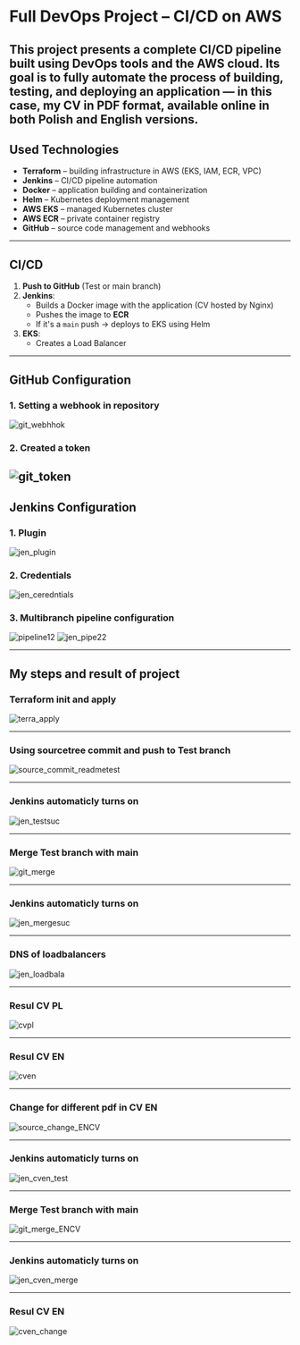 # Full DevOps Project – CI/CD on AWS

This project presents a complete CI/CD pipeline built using DevOps tools and the AWS cloud. Its goal is to fully automate the process of building, testing, and deploying an application — in this case, my CV in PDF format, available online in both Polish and English versions.
---
## Used Technologies

- **Terraform** – building infrastructure in AWS (EKS, IAM, ECR, VPC)
- **Jenkins** – CI/CD pipeline automation  
- **Docker** – application building and containerization  
- **Helm** – Kubernetes deployment management  
- **AWS EKS** – managed Kubernetes cluster  
- **AWS ECR** – private container registry  
- **GitHub** – source code management and webhooks  

---

## CI/CD

1. **Push to GitHub** (Test or main branch)
2. **Jenkins**:
   - Builds a Docker image with the application (CV hosted by Nginx)
   - Pushes the image to **ECR**
   - If it's a `main` push → deploys to EKS using Helm
3. **EKS**:
   - Creates a Load Balancer
---
## GitHub Configuration

### 1. Setting a webhook in repository
![git_webhhok](https://github.com/user-attachments/assets/f37a9b4b-e30c-48e1-8dee-7315f8262915)

### 2. Created a token
![git_token](https://github.com/user-attachments/assets/ebdd52a5-6bde-4998-b5d5-14fda4a9ebec)
---
## Jenkins Configuration
### 1. Plugin

![jen_plugin](https://github.com/user-attachments/assets/c9a178c5-50f2-4d76-98bf-7979bfa82748)

### 2. Credentials

![jen_ceredntials](https://github.com/user-attachments/assets/d58a055e-a3b4-4ad0-8776-9763081e675a)

### 3. Multibranch pipeline configuration

![pipeline12](https://github.com/user-attachments/assets/ef428fc7-6f2e-4f5b-b3ca-56f943e1fbf5)
![jen_pipe22](https://github.com/user-attachments/assets/31c027f9-5eb1-4a54-a599-879c77ca6701)

---

## My steps and result of project
### Terraform init and apply
![terra_apply](https://github.com/user-attachments/assets/e9142a30-3c5b-4d06-9932-d0f9e0895c0e)

---
### Using sourcetree commit and push to Test branch
![source_commit_readmetest](https://github.com/user-attachments/assets/b726decf-5b31-41b1-a669-3d2d14c068d7)

---
### Jenkins automaticly turns on
![jen_testsuc](https://github.com/user-attachments/assets/565e4a1d-9828-41f2-88f6-56a67139ab54)

---
### Merge Test branch with main
![git_merge](https://github.com/user-attachments/assets/1ac07bd9-665a-4c3b-be39-9a22481f0b0c)

---
### Jenkins automaticly turns on
![jen_mergesuc](https://github.com/user-attachments/assets/585b45b7-d0e1-4f24-91f9-feccec853ec5)

---
### DNS of loadbalancers
![jen_loadbala](https://github.com/user-attachments/assets/ab71c3e7-ee19-4f6e-bbf1-60683d6fac3b)

---
### Resul CV PL
![cvpl](https://github.com/user-attachments/assets/0498b08b-d175-4ed3-9f40-5438f511eb22)

---
### Resul CV EN
![cven](https://github.com/user-attachments/assets/152ce29d-0329-4b4c-87b5-79e0832c8593)

---
### Change for different pdf in CV EN
![source_change_ENCV](https://github.com/user-attachments/assets/8495ba9b-a842-469e-8074-8ea25bb6d6ca)

---
### Jenkins automaticly turns on
![jen_cven_test](https://github.com/user-attachments/assets/1f7fdc26-84bb-4761-927a-e6504e72865d)

---
### Merge Test branch with main
![git_merge_ENCV](https://github.com/user-attachments/assets/1d277925-5383-4488-948f-92974e51af36)

---
### Jenkins automaticly turns on
![jen_cven_merge](https://github.com/user-attachments/assets/94b50618-dd12-45a7-b92b-73b35fead82c)

---
### Resul CV EN
![cven_change](https://github.com/user-attachments/assets/caa43e15-9a12-45d6-a466-94ce3fb022e9)











